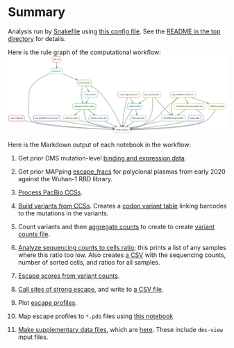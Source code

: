 # Summary

Analysis run by [Snakefile](../../Snakefile)
using [this config file](../../config.yaml).
See the [README in the top directory](../../README.md)
for details.

Here is the rule graph of the computational workflow:
![rulegraph.svg](rulegraph.svg)

Here is the Markdown output of each notebook in the workflow:
1. Get prior DMS mutation-level [binding and expression data](../prior_DMS_data/mutant_ACE2binding_expression.csv).

2. Get prior MAPping [escape_fracs](../prior_DMS_data/early2020_escape_fracs.csv) for polyclonal plasmas from early 2020 against the Wuhan-1 RBD library.

2. [Process PacBio CCSs](process_ccs.md).

3. [Build variants from CCSs](build_variants.md).
   Creates a [codon variant table](../variants/codon_variant_table.csv)
   linking barcodes to the mutations in the variants.

4. Count variants and then
   [aggregate counts](aggregate_variant_counts.md) to create
   to create [variant counts file](../counts/variant_counts.csv.gz).

5. [Analyze sequencing counts to cells ratio](counts_to_cells_ratio.md);
   this prints a list of any samples where this ratio too low. Also
   creates [a CSV](../counts/counts_to_cells_csv.csv) with the
   sequencing counts, number of sorted cells, and ratios for
   all samples.

6. [Escape scores from variant counts](counts_to_scores.md).

7. [Call sites of strong escape](call_strong_escape_sites.md),
   and write to [a CSV file](../escape_profiles/strong_escape_sites.csv).

8. Plot [escape profiles](escape_profiles.md).

9. Map escape profiles to ``*.pdb`` files using [this notebook](output_pdbs.md)

10. [Make supplementary data files](make_supp_data.md),
    which are [here](../supp_data). These include
    `dms-view` input files.